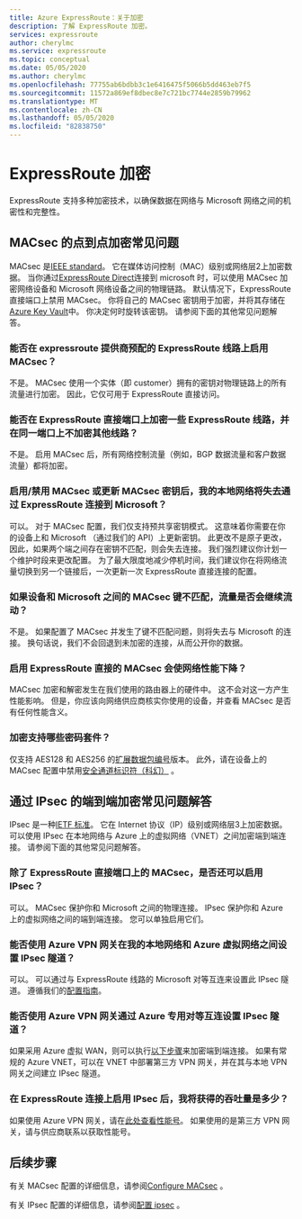 ```yaml
---
title: Azure ExpressRoute：关于加密
description: 了解 ExpressRoute 加密。
services: expressroute
author: cherylmc
ms.service: expressroute
ms.topic: conceptual
ms.date: 05/05/2020
ms.author: cherylmc
ms.openlocfilehash: 77755ab6bdbb3c1e6416475f5066b5dd463eb7f5
ms.sourcegitcommit: 11572a869ef8dbec8e7c721bc7744e2859b79962
ms.translationtype: MT
ms.contentlocale: zh-CN
ms.lasthandoff: 05/05/2020
ms.locfileid: "82838750"
---
```

# <a name="expressroute-encryption"></a>ExpressRoute 加密
 
ExpressRoute 支持多种加密技术，以确保数据在网络与 Microsoft 网络之间的机密性和完整性。

## <a name="point-to-point-encryption-by-macsec-faq"></a>MACsec 的点到点加密常见问题
MACsec 是[IEEE standard](https://1.ieee802.org/security/802-1ae/)。 它在媒体访问控制（MAC）级别或网络层2上加密数据。 当你通过[ExpressRoute Direct](expressroute-erdirect-about.md)连接到 microsoft 时，可以使用 MACsec 加密网络设备和 Microsoft 网络设备之间的物理链路。 默认情况下，ExpressRoute 直接端口上禁用 MACsec。 你将自己的 MACsec 密钥用于加密，并将其存储在[Azure Key Vault](../key-vault/general/overview.md)中。 你决定何时旋转该密钥。 请参阅下面的其他常见问题解答。
### <a name="can-i-enable-macsec-on-my-expressroute-circuit-provisioned-by-an-expressroute-provider"></a>能否在 expressroute 提供商预配的 ExpressRoute 线路上启用 MACsec？
不是。 MACsec 使用一个实体（即 customer）拥有的密钥对物理链路上的所有流量进行加密。 因此，它仅可用于 ExpressRoute 直接访问。
### <a name="can-i-encrypt-some-of-the-expressroute-circuits-on-my-expressroute-direct-ports-and-leave-other-circuits-on-the-same-ports-unencrypted"></a>能否在 ExpressRoute 直接端口上加密一些 ExpressRoute 线路，并在同一端口上不加密其他线路？ 
不是。 启用 MACsec 后，所有网络控制流量（例如，BGP 数据流量和客户数据流量）都将加密。 
### <a name="when-i-enabledisable-macsec-or-update-macsec-key-will-my-on-premises-network-lose-connectivity-to-microsoft-over-expressroute"></a>启用/禁用 MACsec 或更新 MACsec 密钥后，我的本地网络将失去通过 ExpressRoute 连接到 Microsoft？
可以。 对于 MACsec 配置，我们仅支持预共享密钥模式。 这意味着你需要在你的设备上和 Microsoft （通过我们的 API）上更新密钥。 此更改不是原子更改，因此，如果两个端之间存在密钥不匹配，则会失去连接。 我们强烈建议你计划一个维护时段来更改配置。 为了最大限度地减少停机时间，我们建议你在将网络流量切换到另一个链接后，一次更新一次 ExpressRoute 直接连接的配置。  
### <a name="will-traffic-continue-to-flow-if-theres-a-mismatch-in-macsec-key-between-my-devices-and-microsofts"></a>如果设备和 Microsoft 之间的 MACsec 键不匹配，流量是否会继续流动？
不是。 如果配置了 MACsec 并发生了键不匹配问题，则将失去与 Microsoft 的连接。 换句话说，我们不会回退到未加密的连接，从而公开你的数据。 
### <a name="will-enabling-macsec-on-expressroute-direct-degrade-network-performance"></a>启用 ExpressRoute 直接的 MACsec 会使网络性能下降？
MACsec 加密和解密发生在我们使用的路由器上的硬件中。 这不会对这一方产生性能影响。 但是，你应该向网络供应商核实你使用的设备，并查看 MACsec 是否有任何性能含义。
### <a name="which-cipher-suites-are-supported-for-encryption"></a>加密支持哪些密码套件？
仅支持 AES128 和 AES256 的[扩展数据包编号](https://1.ieee802.org/security/802-1aebw/)版本。 此外，请在设备上的 MACsec 配置中禁用[安全通道标识符（科幻）](https://en.wikipedia.org/wiki/IEEE_802.1AE) 。 

## <a name="end-to-end-encryption-by-ipsec-faq"></a>通过 IPsec 的端到端加密常见问题解答
IPsec 是一种[IETF 标准](https://tools.ietf.org/html/rfc6071)。 它在 Internet 协议（IP）级别或网络层3上加密数据。 可以使用 IPsec 在本地网络与 Azure 上的虚拟网络（VNET）之间加密端到端连接。 请参阅下面的其他常见问题解答。
### <a name="can-i-enable-ipsec-in-addition-to-macsec-on-my-expressroute-direct-ports"></a>除了 ExpressRoute 直接端口上的 MACsec，是否还可以启用 IPsec？
可以。 MACsec 保护你和 Microsoft 之间的物理连接。 IPsec 保护你和 Azure 上的虚拟网络之间的端到端连接。 您可以单独启用它们。 
### <a name="can-i-use-azure-vpn-gateway-to-set-up-the-ipsec-tunnel-between-my-on-premises-network-and-my-azure-virtual-network"></a>能否使用 Azure VPN 网关在我的本地网络和 Azure 虚拟网络之间设置 IPsec 隧道？
可以。 可以通过与 ExpressRoute 线路的 Microsoft 对等互连来设置此 IPsec 隧道。 遵循我们的[配置指南](site-to-site-vpn-over-microsoft-peering.md)。
### <a name="can-i-use-azure-vpn-gateway-to-set-up-the-ipsec-tunnel-over-azure-private-peering"></a>能否使用 Azure VPN 网关通过 Azure 专用对等互连设置 IPsec 隧道？
如果采用 Azure 虚拟 WAN，则可以执行[以下步骤](../virtual-wan/vpn-over-expressroute.md)来加密端到端连接。 如果有常规的 Azure VNET，可以在 VNET 中部署第三方 VPN 网关，并在其与本地 VPN 网关之间建立 IPsec 隧道。
### <a name="what-is-the-throughput-i-will-get-after-enabling-ipsec-on-my-expressroute-connection"></a>在 ExpressRoute 连接上启用 IPsec 后，我将获得的吞吐量是多少？
如果使用 Azure VPN 网关，请在[此处查看性能号](../vpn-gateway/vpn-gateway-about-vpngateways.md)。 如果使用的是第三方 VPN 网关，请与供应商联系以获取性能号。

## <a name="next-steps"></a>后续步骤
有关 MACsec 配置的详细信息，请参阅[Configure MACsec](expressroute-howto-macsec.md) 。

有关 IPsec 配置的详细信息，请参阅[配置 ipsec](site-to-site-vpn-over-microsoft-peering.md) 。
